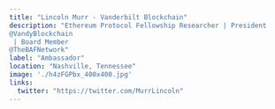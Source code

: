 ```yaml
---
title: "Lincoln Murr - Vanderbilt Blockchain"
description: "Ethereum Protocol Fellowship Researcher | President 
@VandyBlockchain
 | Board Member 
@TheBAFNetwork"
label: "Ambassador"
location: "Nashville, Tennessee"
image: './h4zFGPbx_400x400.jpg'
links:
  twitter: "https://twitter.com/MurrLincoln"
---
```

